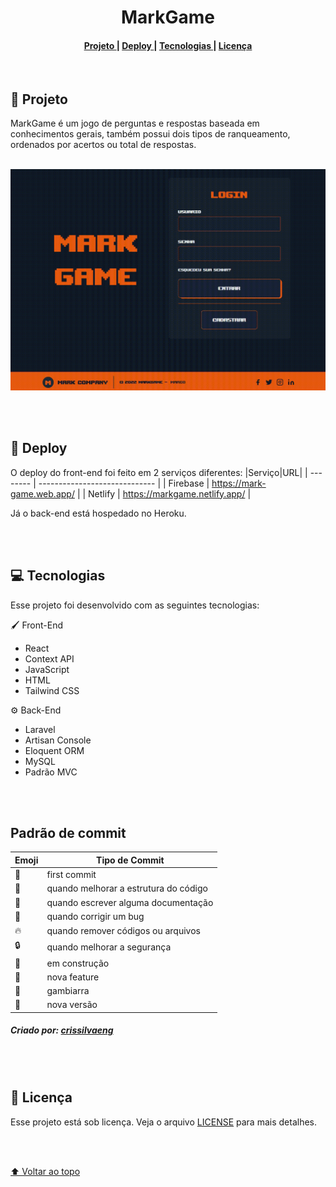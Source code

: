 <h1 name='nome-do-projeto' align="center">MarkGame</h1>

<h4 align="center">
  <a href="#Projeto" >
    Projeto
  </a>
  |
  <a href="#Deploy" >
    Deploy
  </a>
  |
  <a href="#Tecnologias" >
    Tecnologias
  </a>
  |
  <a href="#Licença" >
    Licença
  </a>
</h4>

<br/>
<h2 name="Projeto">📃 Projeto</h2>

MarkGame é um jogo de perguntas e respostas baseada em conhecimentos gerais, também possui dois tipos de ranqueamento, ordenados por acertos ou total de respostas.
<br/>
<br/>
<p align="center">
  <img src='./Github/markgame.gif' />
</p>

<br/>
<br/>
<h2 name="Deploy">🚀 Deploy</h2>

O deploy do front-end foi feito em 2 serviços diferentes:
|Serviço|URL|
| -------- | ----------------------------- |
| Firebase | https://mark-game.web.app/    |
| Netlify  | https://markgame.netlify.app/ |

Já o back-end está hospedado no Heroku.

<br/>
<br/>
<h2 name="Tecnologias">💻 Tecnologias</h2>

Esse projeto foi desenvolvido com as seguintes tecnologias:

🖌️ Front-End

- React
- Context API
- JavaScript
- HTML
- Tailwind CSS

⚙️ Back-End

- Laravel
- Artisan Console
- Eloquent ORM
- MySQL
- Padrão MVC

<br/>
<br/>

<h2>Padrão de commit</h2>

|Emoji|Tipo de Commit|
|-----|-----------|
|:tada:|first commit|
|:art:|quando melhorar a estrutura do código|
|:memo:|quando escrever alguma documentação|
|:bug:|quando corrigir um bug|
|:fire:|quando remover códigos ou arquivos|
|:lock:|quando melhorar a segurança|
|:construction:|em construção|
|:rocket:|nova feature|
|:see_no_evil:|gambiarra|
|:gift:|nova versão|

<h5>Criado por: <a href='https://gist.github.com/crissilvaeng/dfb5b14f8eb2c25df4fd8a49f4f03252'>crissilvaeng</a></h5>

<br/>
<br/>
<h2 name="Licença">📝 Licença</h2>

Esse projeto está sob licença. Veja o arquivo [LICENSE](LICENSE.md) para mais detalhes.

<br/>
<br/>

[⬆ Voltar ao topo](#nome-do-projeto)<br>
